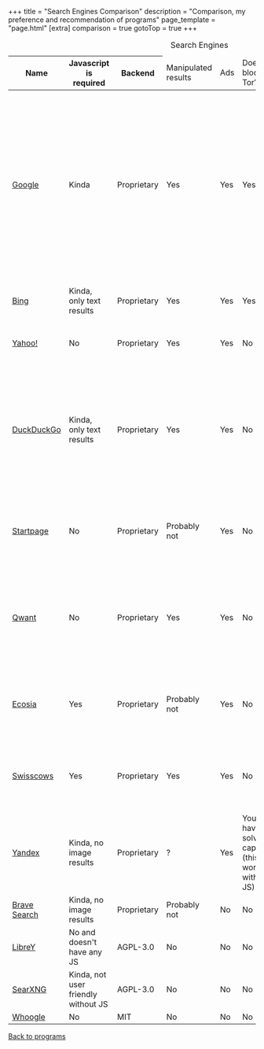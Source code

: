 +++
title = "Search Engines Comparison"
description = "Comparison, my preference and recommendation of programs"
page_template = "page.html"
[extra]
comparison = true
gotoTop = true
+++

<table>
    <caption>Search Engines</caption>
    <thead>
    <tr class="purple-bg">
        <th scope="col">Name</th>
        <th scope="col">Javascript is required</th>
        <th scope="col">Backend</th>
        <td scope="col">Manipulated results</td>
        <td scope="col">Ads</td>
        <td scope="col">Does it block Tor?</td>
        <td scope="col">Source of the results</td>
        <td scope="col">Summary</td>
    </tr>
    </thead>
    <tbody>
    <tr>
        <td data-label="Name"><a rel="noopener" target="_blank" href="https://www.google.com/">Google</a></td>
        <td data-label="Javascript is required" class="yellow-bg"><span>Kinda</span></td>
        <td data-label="Backend" class="red-bg"><span>Proprietary</span></td>
        <td data-label="Manipulated results" class="red-bg"><span>Yes</span></td>
        <td data-label="Ads" class="red-bg"><span>Yes</span></td>
        <td data-label="Does it block Tor" class="red-bg"><span>Yes</span></td>
        <td data-label="Source of the results">Collected by their own crawler</td>
        <td data-label="Summary" class="red-bg"><span>Even when JS is disabled the search results are hidden behind a Google tracking proxy (e.g.: google.com/url?q=result.com). The results are not consistent, you get different results based on how much information they know about your session. AVOID IT AT ALL COST!!!!</span></td>
    </tr>
    <tr>
        <td data-label="Name" scope="row"><a rel="noopener" target="_blank" href="https://www.bing.com/">Bing</a></td>
        <td data-label="Javascript is required" class="yellow-bg"><span>Kinda, only text results</span></td>
        <td data-label="Backend" class="red-bg"><span>Proprietary</span></td>
        <td data-label="Manipulated results" class="red-bg"><span>Yes</span></td>
        <td data-label="Ads" class="red-bg"><span>Yes</span></td>
        <td data-label="Does it block Tor" class="red-bg"><span>Yes</span></td>
        <td data-label="Source of the results">Collected by their own crawler</td>
        <td data-label="Summary" class="red-bg"><span>Another useless spyware from Microsoft, avoid it.</span></td>
    </tr>
    <tr>
        <td data-label="Name" scope="row"><a rel="noopener" target="_blank" href="https://yahoo.com/">Yahoo!</a></td>
        <td data-label="Javascript is required" class="green-bg"><span>No</span></td>
        <td data-label="Backend" class="red-bg"><span>Proprietary</span></td>
        <td data-label="Manipulated results" class="red-bg"><span>Yes</span></td>
        <td data-label="Ads" class="red-bg"><span>Yes</span></td>
        <td data-label="Does it block Tor" class="green-bg"><span>No</span></td>
        <td data-label="Source of the results">Collected by their own crawler</td>
        <td data-label="Summary" class="red-bg"><span>Results change based on your location, avoid it.</span></td>
    </tr>
    <tr>
        <td data-label="Name" scope="row"><a rel="noopener" target="_blank" href="https://duckduckgo.com/">DuckDuckGo</a></td>
        <td data-label="Javascript is required" class="yellow-bg"><span>Kinda, only text results</span></td>
        <td data-label="Backend" class="red-bg"><span>Proprietary</span></td>
        <td data-label="Manipulated results" class="red-bg"><span>Yes</span></td>
        <td data-label="Ads" class="red-bg"><span>Yes</span></td>
        <td data-label="Does it block Tor" class="green-bg"><span>No</span></td>
        <td data-label="Source of the results">Mainly Bing but they fetch results from multiple search engines, they have their own crawler as well</td>
        <td data-label="Summary" class="red-bg"><span>They censor "misinformation" regarding Ukraine, their web browser whitelists trackers from Microsoft. AVOID IT!</span></td>
    </tr>
    <tr>
        <td data-label="Name" scope="row"><a rel="noopener" target="_blank" href="https://www.startpage.com/">Startpage</a></td>
        <td data-label="Javascript is required" class="green-bg"><span>No</span></td>
        <td data-label="Backend" class="red-bg"><span>Proprietary</span></td>
        <td data-label="Manipulated results" class="yellow-bg"><span>Probably not</span></td>
        <td data-label="Ads" class="red-bg"><span>Yes</span></td>
        <td data-label="Does it block Tor" class="green-bg"><span>No</span></td>
        <td data-label="Source of the results">Google</td>
        <td data-label="Summary" class="red-bg"><span>Just another useless spyware that claims to be private and privacy respecting, avoid it.</span></td>
    </tr>
    <tr>
        <td data-label="Name" scope="row"><a rel="noopener" target="_blank" href="https://qwant.com/">Qwant</a></td>
        <td data-label="Javascript is required" class="green-bg"><span>No</span></td>
        <td data-label="Backend" class="red-bg"><span>Proprietary</span></td>
        <td data-label="Manipulated results" class="red-bg"><span>Yes</span></td>
        <td data-label="Ads" class="red-bg"><span>Yes</span></td>
        <td data-label="Does it block Tor" class="green-bg"><span>No</span></td>
        <td data-label="Source of the results">Collected by their own crawler</td>
        <td data-label="Summary" class="red-bg"><span>Results change based on your location. Just another useless spyware that claims to be private and privacy respecting, avoid it.</span></td>
    </tr>
    <tr>
        <td data-label="Name" scope="row"><a rel="noopener" target="_blank" href="https://www.ecosia.org/">Ecosia</a></td>
        <td data-label="Javascript is required" class="red-bg"><span>Yes</span></td>
        <td data-label="Backend" class="red-bg"><span>Proprietary</span></td>
        <td data-label="Manipulated results" class="yellow-bg"><span>Probably not</span></td>
        <td data-label="Ads" class="red-bg"><span>Yes</span></td>
        <td data-label="Does it block Tor" class="green-bg"><span>No</span></td>
        <td data-label="Source of the results">Yahoo!, Bing, Wikipedia</td>
        <td data-label="Summary" class="red-bg"><span>Just another useless spyware that claims to be private and privacy respecting, avoid it.</span></td>
    </tr>
    <tr>
        <td data-label="Name" scope="row"><a rel="noopener" target="_blank" href="https://swisscows.com/">Swisscows</a></td>
        <td data-label="Javascript is required" class="red-bg"><span>Yes</span></td>
        <td data-label="Backend" class="red-bg"><span>Proprietary</span></td>
        <td data-label="Manipulated results" class="red-bg"><span>Yes</span></td>
        <td data-label="Ads" class="red-bg"><span>Yes</span></td>
        <td data-label="Does it block Tor" class="green-bg"><span>No</span></td>
        <td data-label="Source of the results">Bing and they have their own crawler</td>
        <td data-label="Summary" class="red-bg"><span>Just another useless spyware that claims to be private and privacy respecting, avoid it.</span></td>
    </tr>
    <tr>
        <td data-label="Name" scope="row"><a rel="noopener" target="_blank" href="https://yandex.ru/">Yandex</a></td>
        <td data-label="Javascript is required" class="yellow-bg"><span>Kinda, no image results</span></td>
        <td data-label="Backend" class="red-bg"><span>Proprietary</span></td>
        <td data-label="Manipulated results">?</td>
        <td data-label="Ads" class="red-bg"><span>Yes</span></td>
        <td data-label="Does it block Tor" class="yellow-bg"><span>You have to solve a captcha (this works without JS)</span></td>
        <td data-label="Source of the results">Collected by their own crawler</td>
        <td data-label="Summary" class="red-bg"><span>Avoid it.</span></td>
    </tr>
        <tr>
        <td data-label="Name" scope="row"><a rel="noopener" target="_blank" href="https://search.brave.com/">Brave Search</a></td>
        <td data-label="Javascript is required" class="yellow-bg"><span>Kinda, no image results</span></td>
        <td data-label="Backend" class="red-bg"><span>Proprietary</span></td>
        <td data-label="Manipulated results" class="yellow-bg"><span>Probably not</span></td>
        <td data-label="Ads" class="green-bg"><span>No</span></td>
        <td data-label="Does it block Tor" class="green-bg"><span>No</span></td>
        <td data-label="Source of the results">Google</td>
        <td data-label="Summary" class="yellow-bg"><span>You should avoid it</span></td>
    </tr>
    <tr>
        <td data-label="Name" scope="row"><a rel="noopener" target="_blank" href="https://github.com/Ahwxorg/librey/">LibreY</a></td>
        <td data-label="Javascript is required" class="green-bg"><span>No and doesn't have any JS</span></td>
        <td data-label="Backend" class="green-bg"><span>AGPL-3.0</span></td>
        <td data-label="Manipulated results" class="green-bg"><span>No</span></td>
        <td data-label="Ads" class="green-bg"><span>No</span></td>
        <td data-label="Does it block Tor" class="green-bg"><span>No</span></td>
        <td data-label="Source of the results">Many search engines</td>
        <td data-label="Summary" class="green-bg"><span>Recommended</span></td>
    </tr>
    <tr>
        <td data-label="Name" scope="row"><a rel="noopener" target="_blank" href="https://searx.space/">SearXNG</a></td>
        <td data-label="Javascript is required" class="yellow-bg"><span>Kinda, not user friendly without JS</span></td>
        <td data-label="Backend" class="green-bg"><span>AGPL-3.0</span></td>
        <td data-label="Manipulated results" class="green-bg"><span>No</span></td>
        <td data-label="Ads" class="green-bg"><span>No</span></td>
        <td data-label="Does it block Tor" class="green-bg"><span>No</span></td>
        <td data-label="Source of the results">Many search engines</td>
        <td data-label="Summary" class="green-bg"><span>Recommended</span></td>
    </tr>
    <tr>
        <td data-label="Name" scope="row"><a rel="noopener" target="_blank" href="https://github.com/benbusby/whoogle-search">Whoogle</a></td>
        <td data-label="Javascript is required" class="green-bg"><span>No</span></td>
        <td data-label="Backend" class="green-bg"><span>MIT</span></td>
        <td data-label="Manipulated results" class="green-bg"><span>No</span></td>
        <td data-label="Ads" class="green-bg"><span>No</span></td>
        <td data-label="Does it block Tor" class="green-bg"><span>No</span></td>
        <td data-label="Source of the results">Google</td>
        <td data-label="Summary" class="green-bg"><span>Recommended</span></td>
    </tr>
</table>
<p><a href="/programs">Back to programs</a></p>